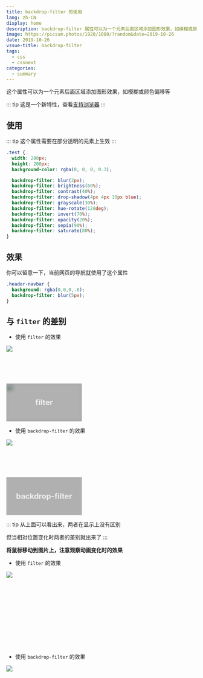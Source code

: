 ```yaml
---
title: backdrop-filter 的使用
lang: zh-CN
display: home
description: backdrop-filter 属性可以为一个元素后面区域添加图形效果，如模糊或颜色偏移等
image: https://picsum.photos/1920/1080/?random&date=2019-10-26
date: 2019-10-26
vssue-title: backdrop-filter
tags:
  - css
  - cssnext
categories:
  - summary
---
```


这个属性可以为一个元素后面区域添加图形效果，如模糊或颜色偏移等

<!-- more -->

::: tip
这是一个新特性，查看[支持浏览器](https://caniuse.com/#feat=css-backdrop-filter)
:::

## 使用

::: tip
这个属性需要在部分透明的元素上生效
:::

``` css
.test {
  width: 200px;
  height: 200px;
  background-color: rgba(0, 0, 0, 0.3);

  backdrop-filter: blur(2px);
  backdrop-filter: brightness(60%);
  backdrop-filter: contrast(40%);
  backdrop-filter: drop-shadow(4px 4px 10px blue);
  backdrop-filter: grayscale(30%);
  backdrop-filter: hue-rotate(120deg);
  backdrop-filter: invert(70%);
  backdrop-filter: opacity(20%);
  backdrop-filter: sepia(90%);
  backdrop-filter: saturate(80%);
}
```

## 效果

你可以留意一下，当前网页的导航就使用了这个属性

``` css
.header-navbar {
  background: rgba(0,0,0,.8);
  backdrop-filter: blur(5px);
}
```

## 与 `filter` 的差别

- 使用 `filter` 的效果

<div class="demo-item filter-item">
  <img src="https://picsum.photos/200/200?random" class="item-img">
  <div class="item-mask">
    <img src="https://picsum.photos/200/200?random" class="mask-img">
    <p class="mask-title">filter</p>
  </div>
</div>

- 使用 `backdrop-filter` 的效果

<div class="demo-item backdrop-item">
  <img src="https://picsum.photos/200/200?random" class="item-img">
  <div class="item-mask">
    <p class="mask-title">backdrop-filter</p>
  </div>
</div>

::: tip
从上面可以看出来，两者在显示上没有区别

但当相对位置变化时两者的差别就出来了
:::

**将鼠标移动到图片上，注意观察动画变化时的效果**

- 使用 `filter` 的效果

<div class="demo-item filter-item hover-item">
  <img src="https://picsum.photos/200/200?random" class="item-img">
  <div class="item-mask">
    <img src="https://picsum.photos/200/200?random" class="mask-img">
    <p class="mask-title">filter</p>
  </div>
</div>

- 使用 `backdrop-filter` 的效果

<div class="demo-item backdrop-item hover-item">
  <img src="https://picsum.photos/200/200?random" class="item-img">
  <div class="item-mask">
    <p class="mask-title">backdrop-filter</p>
  </div>
</div>

<!-- public style -->
<style>
.demo-item {
  position: relative;
  width: 200px;
  height: 200px;
  overflow: hidden;
  font-size: 0;
}
.demo-item .list-item-img {
  width: 100%;
  height: 100%;
}
.demo-item .item-mask {
  display: inline-block;
  position: absolute;
  bottom: 0;
  left: 0;
  z-index: 1;
  width: 100%;
  height: 100px;
  overflow: hidden;
}
.demo-item .item-mask .mask-title {
  margin: 0;
  font-size: 20px;
  color: #eee;
  font-weight: bold;
  text-align: center;
  line-height: 100px;
}
.hover-item .item-mask {
  transform: translateY(100%);
  transition: transform 1s;
}
.hover-item:hover .item-mask {
  transform: translateY(0);
  transition: transform 1s;
}
.filter-item .item-mask {
  font-size: 0;
}
.filter-item .item-mask .mask-title {
  position: absolute;
  left: 0;
  right: 0;
  z-index: 3;
  background: rgba(0, 0, 0, 0.3);
}
.demo-item .item-mask .mask-img {
  position: absolute;
  bottom: 0;
  left: 0;
  z-index: 2;
  width: 100%;
  filter: blur(5px);
}
.backdrop-item .item-mask {
  background: rgba(0, 0, 0, 0.3);
  backdrop-filter: blur(5px);
}
</style>
